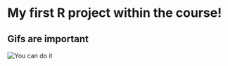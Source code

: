 # My first R project within the course!

## Gifs are important
![You can do it](https://media.giphy.com/media/xaCImD3YgPqTu/giphy.gif)

